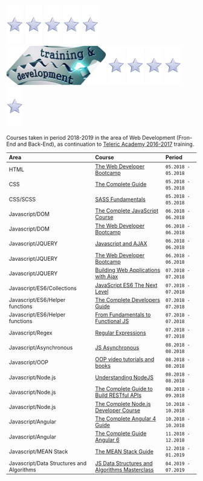 ## ![star](https://github.com/martinboykov/Training_2018/blob/master/_images/star.jpg) ![star](https://github.com/martinboykov/Training_2018/blob/master/_images/star.jpg) ![star](https://github.com/martinboykov/Training_2018/blob/master/_images/star.jpg)  ![star](https://github.com/martinboykov/Training_2018/blob/master/_images/star.jpg) ![star](https://github.com/martinboykov/Training_2018/blob/master/_images/star.jpg) ![Training_2018](https://github.com/martinboykov/Training_2018/blob/master/_images/logo.jpg) ![star](https://github.com/martinboykov/Training_2018/blob/master/_images/star.jpg) ![star](https://github.com/martinboykov/Training_2018/blob/master/_images/star.jpg) ![star](https://github.com/martinboykov/Training_2018/blob/master/_images/star.jpg) ![star](https://github.com/martinboykov/Training_2018/blob/master/_images/star.jpg) ![star](https://github.com/martinboykov/Training_2018/blob/master/_images/star.jpg)

Courses taken in period 2018-2019 in the area of Web Development (Fron-End and Back-End), as continuation to [Teleric Academy 2016-2017](https://github.com/martinboykov/Telerik_Academy) training.

| Area                                                   | Course                                                                                                                                    | Period              |
| :----------------------------------------------------- | :---------------------------------------------------------------------------------------------------------------------------------------- | :------------------ |
| HTML                                                   | [The Web Developer Bootcamp](HTML/the-web-developer-bootcamp_05.2018)                                                                     | `05.2018 - 05.2018` |
| CSS                                                    | [The Complete Guide](CSS/the-complete-guide_05.2018)                                                                                      | `05.2018 - 05.2018` |
| CSS/SCSS                                               | [SASS Fundamentals](CSS/SCSS/0.SASS_Fundamentals_05.2018)                                                                                 | `05.2018 - 05.2018` |
| Javascript/DOM                                         | [The Complete JavaScript Course](Javascript/__FUNDAMENTALS/_DOM/The_Complete_JavaScript_Course_06.2018)                                   | `06.2018 - 06.2018` |
| Javascript/DOM                                         | [The Web Developer Bootcamp](Javascript/__FUNDAMENTALS/_DOM/The_Web_Developer_Bootcamp_06.2018)                                           | `06.2018 - 06.2018` |
| Javascript/JQUERY                                      | [Javascript and AJAX](Javascript/__FUNDAMENTALS/_JQUERY/Lynda.com_Javascript_and_AJAX_06.2018)                                            | `06.2018 - 06.2018` |
| Javascript/JQUERY                                      | [The Web Developer Bootcamp](Javascript/__FUNDAMENTALS/_JQUERY/The_Web_Developer_Bootcamp_06.2018)                                        | `06.2018 - 06.2018` |
| Javascript/JQUERY                                      | [Building Web Applications with Ajax](Javascript/__FUNDAMENTALS/_JQUERY/Building_Web_Applications_with_Ajax_07.2018)                      | `07.2018 - 07.2018` |
| Javascript/ES6/Collections                             | [JavaScript ES6 The Next Level](Javascript/__FUNDAMENTALS/_ES6/Collections/JavaScript_ES6_The_Next_Level_07.2018)                         | `07.2018 - 07.2018` |
| Javascript/ES6/Helper functions                        | [The Complete Developers Guide](Javascript/__FUNDAMENTALS/_ES6/Helper_functions/ES6_Javascript_The_Complete_Developers_Guide_07.2018)     | `07.2018 - 07.2018` |
| Javascript/ES6/Helper functions                        | [From Fundamentals to Functional JS](Javascript/__FUNDAMENTALS/_ES6/Helper_functions/From_Fundamentals_to_Functional_JS_07.2018)          | `07.2018 - 07.2018` |
| Javascript/Regex                                       | [Regular Expressions](Javascript/__FUNDAMENTALS/_REGEX/Regular_Expressions_Lynda_Using_07.2018)                                           | `07.2018 - 07.2018` |
| Javascript/Asynchronous                                | [JS Asynchronous](Javascript/__FUNDAMENTALS/_Asynchronous/JS_Asynchronous_08.2018)                                                        | `08.2018 - 08.2018` |
| Javascript/OOP                                         | [OOP video tutorials and books](Javascript/__FUNDAMENTALS/_OOP)                                                                           | `08.2018 - 08.2018` |
| Javascript/Node.js                                     | [Understanding NodeJS](Javascript/_Node.js/Understanding_NodeJS)                                                                          | `08.2018 - 08.2018` |
| Javascript/Node.js                                     | [The Complete Guide to Build RESTful APIs](Javascript/_Node.js/The_Complete_Guide_to_Build_RESTful_APIs)                                  | `08.2018 - 09.2018` |
| Javascript/Node.js                                     | [The Complete Node.js Developer Course](Javascript/_Node.js/The_Complete_Node.js_Developer_Course)                                        | `10.2018 - 10.2018` |
| Javascript/Angular                                     | [The Complete Angular 4 Guide](Javascript/_Angular/The_Complete_Angular_4_Course_Beginner_to_Advanced)                                    | `10.2018 - 10.2018` |
| Javascript/Angular                                     | [The Complete Guide Angular 6](Javascript/_Angular/The_Complete_Guide_Angular_6)                                                          | `11.2018 - 12.2018` |
| Javascript/MEAN Stack                                  | [The MEAN Stack Guide](Javascript/MEAN_Stack/The_MEAN_Stack_Guide)                                                                        | `12.2018 - 01.2019` |
| Javascript/Data Structures and Algorithms | [JS Data Structures and Algorithms Masterclass](Javascript/__FUNDAMENTALS/_Data_Structures_and_Algorithms/JavaScript_Algorithms_and_Data_Structures_Masterclass)   | `04.2019 - 07.2019` |
